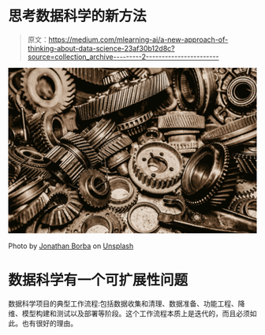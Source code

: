 # 思考数据科学的新方法

> 原文：<https://medium.com/mlearning-ai/a-new-approach-of-thinking-about-data-science-23af30b12d8c?source=collection_archive---------2----------------------->

![](img/f3952d8776cfe017082d0ce19254e183.png)

Photo by [Jonathan Borba](https://unsplash.com/@jonathanborba?utm_source=unsplash&utm_medium=referral&utm_content=creditCopyText) on [Unsplash](https://unsplash.com/s/photos/systematic-collaboration?utm_source=unsplash&utm_medium=referral&utm_content=creditCopyText)

# 数据科学有一个可扩展性问题

数据科学项目的典型工作流程:包括数据收集和清理、数据准备、功能工程、降维、模型构建和测试以及部署等阶段。这个工作流程本质上是迭代的，而且必须如此。也有很好的理由。
